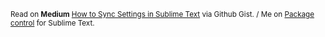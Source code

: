 
<sub>Read on **Medium** [How to Sync Settings in Sublime Text](https://luxelego.medium.com/how-to-sync-your-sublime-text-settings-on-github-gist-3431aae118ae) via Github Gist. / Me on [Package control](https://packagecontrol.io/browse/authors/luxelego) for Sublime Text.</sub>
